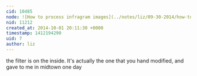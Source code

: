 ```yaml
---
cid: 10485
node: ![How to process infragram images](../notes/liz/09-30-2014/how-to-process-infragram-images)
nid: 11212
created_at: 2014-10-01 20:11:30 +0000
timestamp: 1412194290
uid: 7
author: liz
---
```


the filter is on the inside. It's actually the one that you hand modified, and gave to me in midtown one day